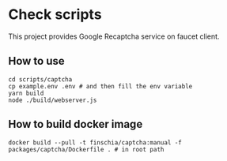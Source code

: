# Check scripts

This project provides Google Recaptcha service on faucet client.

## How to use

```shell
cd scripts/captcha
cp example.env .env # and then fill the env variable
yarn build
node ./build/webserver.js
```

## How to build docker image

```shell
docker build --pull -t finschia/captcha:manual -f packages/captcha/Dockerfile . # in root path
```

